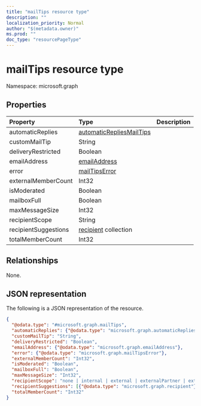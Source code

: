 ```yaml
---
title: "mailTips resource type"
description: ""
localization_priority: Normal
author: "$(metadata.owner)"
ms.prod: ""
doc_type: "resourcePageType"
---
```


# mailTips resource type

Namespace: microsoft.graph

## Properties

| Property             | Type                                                                 | Description |
| :------------------- | :------------------------------------------------------------------- | :---------- |
| automaticReplies     | [automaticRepliesMailTips](../resources/automaticrepliesmailtips.md) |             |
| customMailTip        | String                                                               |             |
| deliveryRestricted   | Boolean                                                              |             |
| emailAddress         | [emailAddress](../resources/emailaddress.md)                         |             |
| error                | [mailTipsError](../resources/mailtipserror.md)                       |             |
| externalMemberCount  | Int32                                                                |             |
| isModerated          | Boolean                                                              |             |
| mailboxFull          | Boolean                                                              |             |
| maxMessageSize       | Int32                                                                |             |
| recipientScope       | String                                                               |             |
| recipientSuggestions | [recipient](../resources/recipient.md) collection                    |             |
| totalMemberCount     | Int32                                                                |             |

## Relationships

None.

## JSON representation

The following is a JSON representation of the resource.

<!-- {
  "blockType": "resource",
  "@odata.type": "microsoft.graph.mailTips",
}
-->

```json
{
  "@odata.type": "#microsoft.graph.mailTips",
  "automaticReplies": {"@odata.type": "microsoft.graph.automaticRepliesMailTips"},
  "customMailTip": "String",
  "deliveryRestricted": "Boolean",
  "emailAddress": {"@odata.type": "microsoft.graph.emailAddress"},
  "error": {"@odata.type": "microsoft.graph.mailTipsError"},
  "externalMemberCount": "Int32",
  "isModerated": "Boolean",
  "mailboxFull": "Boolean",
  "maxMessageSize": "Int32",
  "recipientScope": "none | internal | external | externalPartner | externalNonPartner",
  "recipientSuggestions": [{"@odata.type": "microsoft.graph.recipient"}],
  "totalMemberCount": "Int32"
}
```
